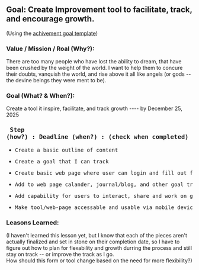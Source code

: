 ## Goal: Create Improvement tool to facilitate, track, and encourage growth.
(Using the [achivement goal template](https://github.com/scott-rogers2008/VaincreLeMonde/blob/main/goals/achivement_goal_form.pdf))

### Value / Mission / Roal (Why?):
There are too many people who have lost the ability to dream, that have been crushed by the weight of the world. I want to help them to concure their doubts, 
vanquish the world, and rise above it all like angels (or gods -- the devine beings they were ment to be).

### Goal (What? & When?):
Create a tool it inspire, facilitate, and track growth ---- by December 25, 2025

### <pre> Step (how?)                  :    Deadline (when?)    :   (check when completed) </pre>
- <pre>Create a basic outline of content                                           :   06/08/2025   : X
- <pre>Create a goal that I can track                                              :   06/19/2025   : X
- <pre>Create basic web page where user can login and fill out forms               :   07/15/2025
- <pre>Add to web page calander, journal/blog, and other goal tracking interfaces  :   09/01/2025
- <pre>Add capability for users to interact, share and work on goals together      :   10/15/2025
- <pre>Make tool/web-page accessable and usable via mobile device                  :   12/25/2025  </pre>

### Leasons Learned:
(I haven't learned this lesson yet, but I know that each of the pieces aren't actually finalized and set in stone on their completion date, so
I have to figure out how to plan for flexability and growth durring the process and still stay on track -- or improve the track as I go.  
How should this form or tool change based on the need for more flexibility?)
